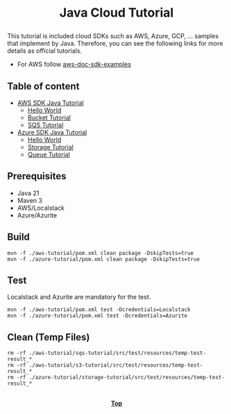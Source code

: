 # <p align="center">Java Cloud Tutorial</p>

This tutorial is included cloud SDKs such as AWS, Azure, GCP, ... samples that implement by Java. Therefore, you can see
the following links for more details as official tutorials.

* For AWS follow [aws-doc-sdk-examples](https://github.com/awsdocs/aws-doc-sdk-examples)

## Table of content

- [AWS SDK Java Tutorial](aws-tutorial)
    - [Hello World](aws-tutorial/hello-world)
    - [Bucket Tutorial](aws-tutorial/s3-tutorial)
    - [SQS Tutorial](aws-tutorial/sqs-tutorial)
- [Azure SDK Java Tutorial](azure-tutorial)
    - [Hello World](azure-tutorial/azure-hello-world)
    - [Storage Tutorial](azure-tutorial/storage-tutorial)
    - [Queue Tutorial](azure-tutorial/queue-tutorial)

## Prerequisites

- Java 21
- Maven 3
- AWS/Localstack
- Azure/Azurite

## Build

```shell
mvn -f ./aws-tutorial/pom.xml clean package -DskipTests=true
mvn -f ./azure-tutorial/pom.xml clean package -DskipTests=true
```

## Test

Localstack and Azurite are mandatory for the test.

```shell
mvn -f ./aws-tutorial/pom.xml test -Dcredentials=Localstack
mvn -f ./azure-tutorial/pom.xml test -Dcredentials=Azurite
```

## Clean (Temp Files)

```shell
rm -rf ./aws-tutorial/sqs-tutorial/src/test/resources/temp-test-result_*
rm -rf ./aws-tutorial/s3-tutorial/src/test/resources/temp-test-result_*
rm -rf ./azure-tutorial/storage-tutorial/src/test/resources/temp-test-result_*
```

##

**<p align="center"> [Top](#java-cloud-tutorial) </p>**


